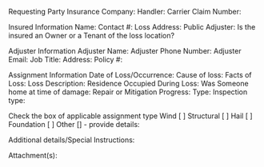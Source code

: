 Requesting Party
Insurance Company: 
Handler: 
Carrier Claim Number: 

Insured Information
Name: 
Contact #: 
Loss Address: 
Public Adjuster: 
Is the insured an Owner or a Tenant of the loss location? 

Adjuster Information
Adjuster Name: 
Adjuster Phone Number: 
Adjuster Email:
Job Title: 
Address: 
Policy #: 

Assignment Information
Date of Loss/Occurrence: 
Cause of loss: 
Facts of Loss: 
Loss Description: 
Residence Occupied During Loss:
Was Someone home at time of damage: 
Repair or Mitigation Progress: 
Type: 
Inspection type: 

Check the box of applicable assignment type
Wind [ ]
Structural [ ]
Hail [ ]
Foundation [ ]
Other [] - provide details: 

Additional details/Special Instructions: 

Attachment(s): 

